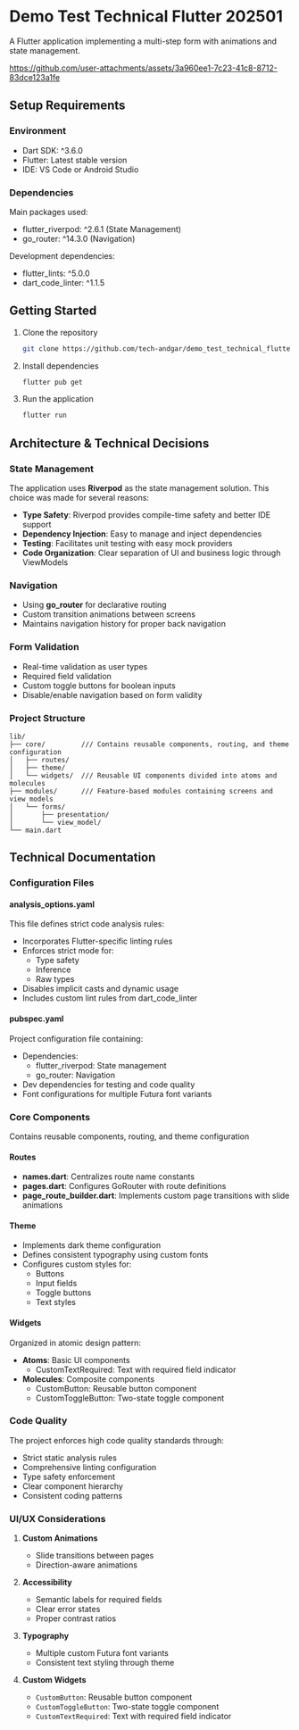 # Demo Test Technical Flutter 202501

A Flutter application implementing a multi-step form with animations and state management.


https://github.com/user-attachments/assets/3a960ee1-7c23-41c8-8712-83dce123a1fe


## Setup Requirements

### Environment

- Dart SDK: ^3.6.0
- Flutter: Latest stable version
- IDE: VS Code or Android Studio

### Dependencies

Main packages used:

- flutter_riverpod: ^2.6.1 (State Management)
- go_router: ^14.3.0 (Navigation)

Development dependencies:

- flutter_lints: ^5.0.0
- dart_code_linter: ^1.1.5

## Getting Started

1. Clone the repository

    ```bash
    git clone https://github.com/tech-andgar/demo_test_technical_flutter_202501.git
    ```

2. Install dependencies

    ```bash
    flutter pub get
    ```

3. Run the application

    ```bash
    flutter run
    ```

## Architecture & Technical Decisions

### State Management

The application uses **Riverpod** as the state management solution. This choice was made for several reasons:

- **Type Safety**: Riverpod provides compile-time safety and better IDE support
- **Dependency Injection**: Easy to manage and inject dependencies
- **Testing**: Facilitates unit testing with easy mock providers
- **Code Organization**: Clear separation of UI and business logic through ViewModels

### Navigation

- Using **go_router** for declarative routing
- Custom transition animations between screens
- Maintains navigation history for proper back navigation

### Form Validation

- Real-time validation as user types
- Required field validation
- Custom toggle buttons for boolean inputs
- Disable/enable navigation based on form validity

### Project Structure

```
lib/
├── core/         /// Contains reusable components, routing, and theme configuration
│   ├── routes/
│   ├── theme/
│   └── widgets/  /// Reusable UI components divided into atoms and molecules
├── modules/      /// Feature-based modules containing screens and view models
│   └── forms/
│       ├── presentation/
│       └── view_model/
└── main.dart
```

## Technical Documentation

### Configuration Files

#### analysis_options.yaml

This file defines strict code analysis rules:

- Incorporates Flutter-specific linting rules
- Enforces strict mode for:
  - Type safety
  - Inference
  - Raw types
- Disables implicit casts and dynamic usage
- Includes custom lint rules from dart_code_linter

#### pubspec.yaml

Project configuration file containing:

- Dependencies:
  - flutter_riverpod: State management
  - go_router: Navigation
- Dev dependencies for testing and code quality
- Font configurations for multiple Futura font variants

### Core Components

Contains reusable components, routing, and theme configuration

#### Routes

- **names.dart**: Centralizes route name constants
- **pages.dart**: Configures GoRouter with route definitions
- **page_route_builder.dart**: Implements custom page transitions with slide animations

#### Theme

- Implements dark theme configuration
- Defines consistent typography using custom fonts
- Configures custom styles for:
  - Buttons
  - Input fields
  - Toggle buttons
  - Text styles

#### Widgets

Organized in atomic design pattern:

- **Atoms**: Basic UI components
  - CustomTextRequired: Text with required field indicator
- **Molecules**: Composite components
  - CustomButton: Reusable button component
  - CustomToggleButton: Two-state toggle component

### Code Quality

The project enforces high code quality standards through:

- Strict static analysis rules
- Comprehensive linting configuration
- Type safety enforcement
- Clear component hierarchy
- Consistent coding patterns

### UI/UX Considerations

1. **Custom Animations**
   - Slide transitions between pages
   - Direction-aware animations

2. **Accessibility**
   - Semantic labels for required fields
   - Clear error states
   - Proper contrast ratios

3. **Typography**
   - Multiple custom Futura font variants
   - Consistent text styling through theme

4. **Custom Widgets**
   - `CustomButton`: Reusable button component
   - `CustomToggleButton`: Two-state toggle component
   - `CustomTextRequired`: Text with required field indicator
